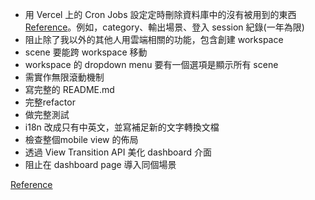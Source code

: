 
* 用 Vercel 上的 Cron Jobs 設定定時刪除資料庫中的沒有被用到的東西 [Reference](https://vercel.com/docs/cron-jobs/quickstart)。例如，category、輸出場景、登入 session 紀錄(一年為限)
* 阻止除了我以外的其他人用雲端相關的功能，包含創建 workspace
* scene 要能跨 workspace 移動
* workspace 的 dropdown menu 要有一個選項是顯示所有 scene
* 需實作無限滾動機制
* 寫完整的 README.md
* 完整refactor
* 做完整測試
* i18n 改成只有中英文，並寫補足新的文字轉換文檔
* 檢查整個mobile view 的佈局
* 透過 View Transition API 美化 dashboard 介面
* 阻止在 dashboard page 導入同個場景





[Reference](https://plus.excalidraw.com/blog/redesigning-editor-api)